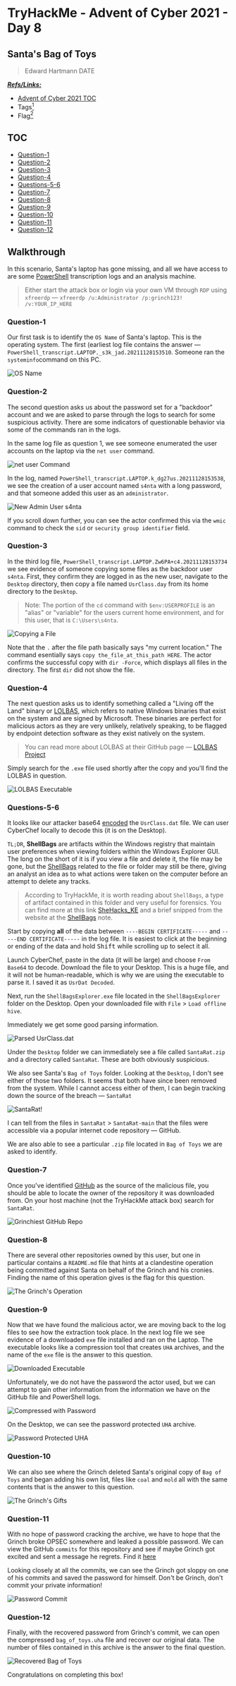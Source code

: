 # TryHackMe - Advent of Cyber 2021 - Day 8
## Santa's Bag of Toys
> Edward Hartmann
> DATE

***<u>Refs/Links:</u>***
- [Advent of Cyber 2021 TOC](_AoC-2021_TOC.md)  
-  Tags[^1]
-  Flag[^2]

[^1]: #powershell #windows #logs #lolbas
[^2]: *Flag 1:* `Microsoft Windows 11 Pro`  
					*Flag 2:* `grinchstolechristmas`  
					*Flag 3:* `C:\Users\santa\AppData\Local\Microsoft\Windows\UsrClass.dat`  
					*Flag 4:* `certutil.exe`  
					*Flag 5:* `.github`  
					*Flag 6:* `bag_of_toys.zip`  
					*Flag 7:* `Grinchiest` 
					*Flag 8:* `operation-bag-of-toys`  
					*Flag 9:* `uharc-cmd-install.exe`  
					*Flag 10:* `GRINCHMAS`
					*Flag 11:* `TheGrinchiestGrinchmasOfAll`
					*Flag 12:* 
					
## TOC
- [Question-1](#Question-1)
- [Question-2](#Question-2)
- [Question-3](#Question-3)
- [Question-4](#Question-4)
- [Questions-5-6](#Questions-5-6)
- [Question-7](#Question-7)
- [Question-8](#Question-8)
- [Question-9](#Question-9)
- [Question-10](#Question-10)
- [Question-11](#Question-11)
- [Question-12](#Question-12)
## Walkthrough

In this scenario, Santa's laptop has gone missing, and all we have access to are some [PowerShell](../../../tools_and_tricks/cli_utilities/powershell.md) transcription logs and an analysis machine. 

> Either start the attack box or login via your own VM through `RDP` using `xfreerdp` &mdash; `xfreerdp /u:Administrator /p:grinch123! /v:YOUR_IP_HERE`

### Question-1

Our first task is to identify the `OS Name` of Santa's laptop. This is the operating system. The first (earliest log file contains the answer &mdash; `PowerShell_transcript.LAPTOP._s3k_jad.20211128153510`. Someone ran the  `systeminfo`command on this PC. 

![OS Name](AoC-2021_Photos/Day_8/1.0_AoC-Day-8_12-27-21-OS-Name.png)

### Question-2

The second question asks us about the password set for a "backdoor" account and we are asked to parse through the logs to search for some suspicious activity. There are some indicators of questionable behavior via some of the commands ran in the logs. 

In the same log file as question 1, we see someone enumerated the user accounts on the laptop via the `net user` command. 

![net user Command](AoC-2021_Photos/Day_8/2.0_AoC-Day-8_12-27-21-net-user.png)

In the log, named `PowerShell_transcript.LAPTOP.k_dg27us.20211128153538`, we see the creation of a user account named `s4nta` with a long password, and that someone added this user as an `administrator`. 

![New Admin User s4nta](AoC-2021_Photos/Day_8/3.0_AoC-Day-8_12-27-21-Add-Backdoor-User.png)

If you scroll down further, you can see the actor confirmed this via the `wmic` command to check the `sid` or `security group identifier` field. 

### Question-3

In the third log file, `PowerShell_transcript.LAPTOP.Zw6PA+c4.20211128153734` we see evidence of someone copying some files as the backdoor user `s4nta`. First, they confirm they are logged in as the new user, navigate to the `Desktop` directory,  then copy a file named `UsrClass.day` from its home directory to the `Desktop`.

> Note: The portion of the `cd` command with `$env:USERPROFILE` is an "alias" or "variable" for the users current home environment, and for this user, that is `C:\Users\s4nta`.

![Copying a File](AoC-2021_Photos/Day_8/4.0_AoC-Day-8_12-27-21-Copying-a-File.png)

Note that the `.` after the file path basically says "my current location." The command esentially says `copy the_file_at_this_path HERE`. The actor confirms the successful copy with `dir -Force`, which displays all files in the directory. The first `dir` did not show the file. 

### Question-4

The next question asks us to identify something called a "Living off the Land" binary or [LOLBAS](../../../tools_and_tricks/cli_utilities/living_off_the_land_binaries_lolbas.md), which refers to native Windows binaries that exist on the system and are signed by Microsoft. These binaries are perfect for malicious actors as they are very unlikely, relatively speaking, to be flagged by endpoint detection software as they exist natively on the system. 

> You can read more about LOLBAS at their GitHub page &mdash; [LOLBAS Project](https://lolbas-project.github.io/)

Simply search for the `.exe` file used shortly after the copy and you'll find the LOLBAS in question. 

![LOLBAS Executable](AoC-2021_Photos/Day_8/5.0_AoC-Day-8_12-27-21-Certutil-Encode.png)

### Questions-5-6

It looks like our attacker base64 [encoded](../../../knowledge-base/concepts/encoding_decoding.md) the `UsrClass.dat` file. We can user CyberChef locally to decode this (it is on the Desktop). 

`TL;DR`, **ShellBags** are artifacts within the Windows registry that maintain user preferences when viewing folders within the Windows Explorer GUI. The long on the short of it is if you view a file and delete it, the file may be gone, but the [ShellBags](../../../knowledge-base/concepts/shellbags.md) related to the file or folder may still be there, giving an analyst an idea as to what actions were taken on the computer before an attempt to delete any tracks. 

> According to TryHackMe, it is worth reading about `ShellBags`, a type of artifact contained in this folder and very useful for forensics. You can find more at this link [SheHacks_KE](https://shehackske.medium.com/windows-shellbags-part-1-9aae3cfaf17) and a brief snipped from the website at the [ShellBags](../../../knowledge-base/concepts/shellbags.md) note. 

Start by copying **all** of the data between `----BEGIN CERTIFICATE-----` and `-----END CERTIFICATE-----` in the log file. It is easiest to click at the beginning or ending of the data and hold <kbd>Shift</kbd> while scrolling up to select it all. 

Launch CyberChef, paste in the data (it will be large) and choose `From Base64` to decode. Download the file to your Desktop. This is a huge file, and it will not be human-readable, which is why we are using the executable to parse it. I saved it as `UsrDat Decoded`.

Next, run the `ShellBagsExplorer.exe` file located in the `ShellBagsExplorer` folder on the Desktop. Open your downloaded file with `File` > `Load offline hive`.  

Immediately we get some good parsing information. 

![Parsed UsrClass.dat](AoC-2021_Photos/Day_8/6.0_AoC-Day-8_12-27-21-Parsed-UsrClass.png)

Under the `Desktop` folder we can immediately see a file called `SantaRat.zip` and a directory called `SantaRat`. These are both obviously suspicious. 

We also see Santa's `Bag of Toys` folder. Looking at the `Desktop`, I don't see either of those two folders. It seems that both have since been removed from the system. While I cannot access either of them, I can begin tracking down the source of the breach &mdash; `SantaRat`

![SantaRat!](AoC-2021_Photos/Day_8/7.0_AoC-Day-8_12-27-21-SantaRat-Located.png)

I can tell from the files in `SantaRat` > `SantaRat-main` that the files were accessible via a popular internet code repository &mdash; GitHub. 

We are also able to see a particular `.zip` file located in `Bag of Toys` we are asked to identify. 

### Question-7

Once you've identified [GitHub](https://github.com/) as the source of the malicious file, you should be able to locate the owner of the repository it was downloaded from. On your host machine (not the TryHackMe attack box) search for `SantaRat`. 

![Grinchiest GitHub Repo](AoC-2021_Photos/Day_8/8.0_AoC-Day-8_12-27-21-SantaRat-GitHub.png)

### Question-8

There are several other repositories owned by this user, but one in particular contains a `README.md` file that hints at a clandestine operation being committed against Santa on behalf of the Grinch and his cronies. Finding the name of this operation gives is the flag for this question. 

![The Grinch's Operation](AoC-2021_Photos/Day_8/9.0_AoC-Day-8_12-27-21-Operation-Bag-Of-Toys.png)

### Question-9

Now that we have found the malicious actor, we are moving back to the log files to see how the extraction took place. In the next log file we see evidence of a downloaded `exe` file installed and ran on the Laptop. The executable looks like a compression tool that creates `UHA` archives, and the name of the `exe` file is the answer to this question. 

![Downloaded Executable](AoC-2021_Photos/Day_8/10.0_AoC-Day-8_12-27-21-Download-uharc.png)

Unfortunately, we do not have the password the actor used, but we can attempt to gain other information from the information we have on the GitHub file and PowerShell logs. 

![Compressed with Password](AoC-2021_Photos/Day_8/11.0_AoC-Day-8_12-27-21-Compressed-with-Password.png)

On the Desktop, we can see the password protected `UHA` archive. 

![Password Protected UHA](AoC-2021_Photos/Day_8/13.0_AoC-Day-8_12-27-21-Grinch-Gift-List.png)

### Question-10

We can also see where the Grinch deleted Santa's original copy of `Bag of Toys` and began adding his own list, files like `coal` and `mold` all with the same contents that is the answer to this question. 

![The Grinch's Gifts](AoC-2021_Photos/Day_8/13.0_AoC-Day-8_12-27-21-Grinch-Gift-List.png)

### Question-11

With no hope of password cracking the archive, we have to hope that the Grinch broke OPSEC somewhere and leaked a possible password. We can view the GitHub `commits` for this repository and see if maybe Grinch got excited and sent a message he regrets. Find it [here](https://github.com/Grinchiest/operation-bag-of-toys/commits/main)

Looking closely at all the commits, we can see the Grinch got sloppy on one of his commits and saved the password for himself. Don't be Grinch, don't commit your private information! 

![Password Commit](AoC-2021_Photos/Day_8/14.0_AoC-Day-8_12-27-21-UHA-Password.png)

### Question-12

Finally, with the recovered password from Grinch's commit, we can open the compressed `bag_of_toys.uha` file and recover our original data. The number of files contained in this archive is the answer to the final question. 

![Recovered Bag of Toys](AoC-2021_Photos/Day_8/15.0_AoC-Day-8_12-27-21-Revoered-Bag-of-Toys.png)

Congratulations on completing this box!

</br>
</br>
</br>
</br>
</br>
</br>
</br>
</br>
</br>
</br>
</br>
</br>
</br>
</br>
</br>
</br>
</br>
</br>
</br>
</br>
</br>
</br>
</br>
</br>
</br>
</br>
</br>
</br>
</br>
</br>
</br>
</br>
</br>
</br>
</br>
</br>
</br>
</br>
</br>
</br>
</br>
</br>
</br>
</br>
</br>
</br>
</br>
</br>
</br>
</br>
</br>
</br>
</br>
</br>
</br>
</br>
</br>
</br>
</br>
</br>
</br>
</br>
</br>

[^1]: 
[^2]: 